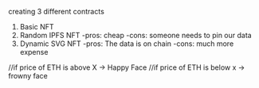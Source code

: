 creating 3 different contracts

1. Basic NFT
2. Random IPFS NFT
-pros: cheap
-cons: someone needs to pin our data
3. Dynamic SVG NFT
-pros: The data is on chain
-cons: much more expense

//if price of ETH is above X -> Happy Face
//if price of ETH is below x -> frowny face